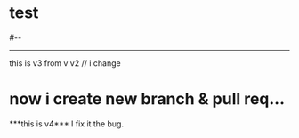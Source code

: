 # test

#--

<hr>
this is v3 from v v2 // i change

<h1>now i create new branch & pull req...</h1> 
***this is v4***
I fix it the bug.
